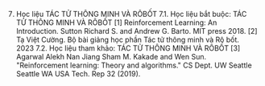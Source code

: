 7. Học liệu TÁC TỬ THÔNG MINH VÀ RÔBỐT
7.1. Học liệu bắt buộc: TÁC TỬ THÔNG MINH VÀ RÔBỐT
\[1\] Reinforcement Learning: An Introduction. Sutton Richard S. and
Andrew G. Barto. MIT press 2018.
\[2\] Tạ Việt Cường. Bộ bài giảng học phần Tác tử thông minh và Rô
bốt. 2023
7.2. Học liệu tham khảo: TÁC TỬ THÔNG MINH VÀ RÔBỐT \[3\] Agarwal Alekh Nan Jiang Sham M. Kakade and Wen Sun.
\"Reinforcement learning: Theory and algorithms.\" CS Dept. UW Seattle
Seattle WA USA Tech. Rep 32 (2019).

